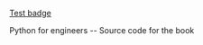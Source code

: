 [Test badge](https://github.com/shantnu/PyEng/actions/workflows/main.yml/badge.svg)


 Python for engineers -- Source code for the book
